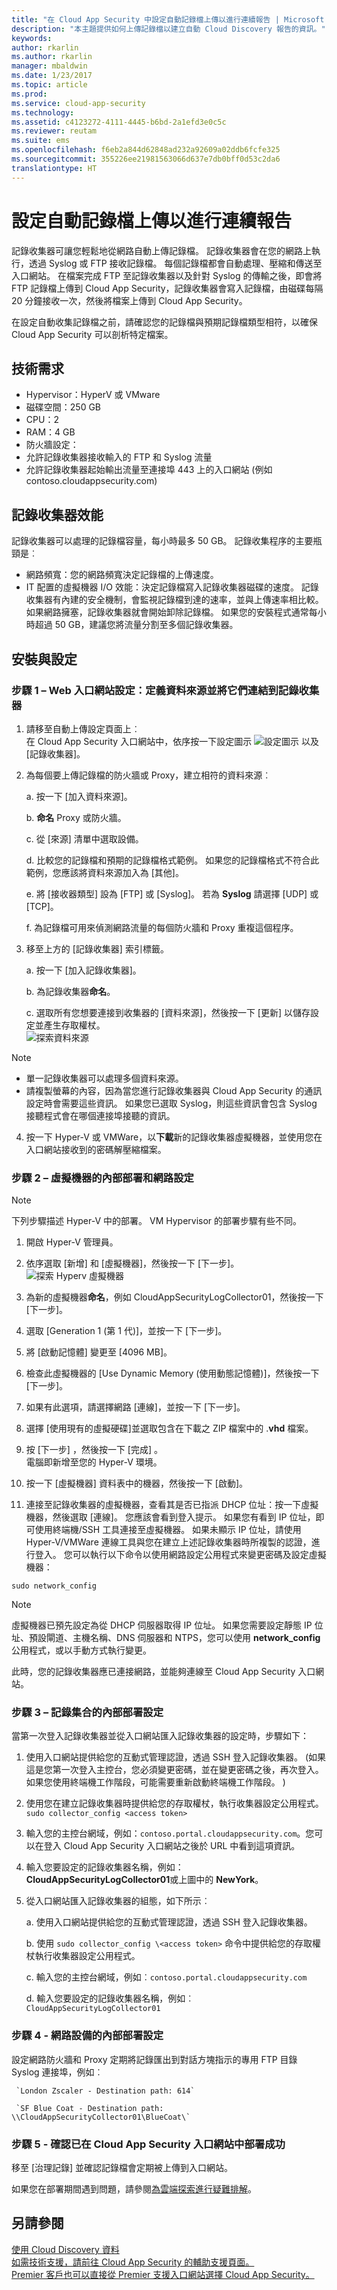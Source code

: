 ```yaml
---
title: "在 Cloud App Security 中設定自動記錄檔上傳以進行連續報告 | Microsoft Docs"
description: "本主題提供如何上傳記錄檔以建立自動 Cloud Discovery 報告的資訊。"
keywords: 
author: rkarlin
ms.author: rkarlin
manager: mbaldwin
ms.date: 1/23/2017
ms.topic: article
ms.prod: 
ms.service: cloud-app-security
ms.technology: 
ms.assetid: c4123272-4111-4445-b6bd-2a1efd3e0c5c
ms.reviewer: reutam
ms.suite: ems
ms.openlocfilehash: f6eb2a844d62848ad232a92609a02ddb6fcfe325
ms.sourcegitcommit: 355226ee21981563066d637e7db0bff0d53c2da6
translationtype: HT
---
```

# <a name="configure-automatic-log-upload-for-continuous-reports"></a>設定自動記錄檔上傳以進行連續報告
記錄收集器可讓您輕鬆地從網路自動上傳記錄檔。 記錄收集器會在您的網路上執行，透過 Syslog 或 FTP 接收記錄檔。 每個記錄檔都會自動處理、壓縮和傳送至入口網站。 在檔案完成 FTP 至記錄收集器以及針對 Syslog 的傳輸之後，即會將 FTP 記錄檔上傳到 Cloud App Security，記錄收集器會寫入記錄檔，由磁碟每隔 20 分鐘接收一次，然後將檔案上傳到 Cloud App Security。

在設定自動收集記錄檔之前，請確認您的記錄檔與預期記錄檔類型相符，以確保 Cloud App Security 可以剖析特定檔案。 

## <a name="technical-requirements"></a>技術需求
- Hypervisor：HyperV 或 VMware
- 磁碟空間：250 GB
- CPU：2
- RAM：4 GB 
- 防火牆設定： 
- 允許記錄收集器接收輸入的 FTP 和 Syslog 流量
- 允許記錄收集器起始輸出流量至連接埠 443 上的入口網站 (例如 contoso.cloudappsecurity.com)

  
## <a name="log-collector-performance"></a>記錄收集器效能
記錄收集器可以處理的記錄檔容量，每小時最多 50 GB。
記錄收集程序的主要瓶頸是︰
- 網路頻寬：您的網路頻寬決定記錄檔的上傳速度。
- IT 配置的虛擬機器 I/O 效能：決定記錄檔寫入記錄收集器磁碟的速度。
記錄收集器有內建的安全機制，會監視記錄檔到達的速率，並與上傳速率相比較。 如果網路擁塞，記錄收集器就會開始卸除記錄檔。 如果您的安裝程式通常每小時超過 50 GB，建議您將流量分割至多個記錄收集器。

## <a name="set-up-and-configuration"></a>安裝與設定  
  
### <a name="step-1--web-portal-configuration-define-data-sources-and-link-them-to-a-log-collector"></a>步驟 1 – Web 入口網站設定：定義資料來源並將它們連結到記錄收集器  
  
1.  請移至自動上傳設定頁面上︰  
    在 Cloud App Security 入口網站中，依序按一下設定圖示 ![設定圖示](./media/settings-icon.png "settings icon") 以及 [記錄收集器]。  
  
3.  為每個要上傳記錄檔的防火牆或 Proxy，建立相符的資料來源︰  
  
    a.  按一下 [加入資料來源]。  
  
    b.  **命名** Proxy 或防火牆。  
  
    c.  從 [來源] 清單中選取設備。  
  
    d.  比較您的記錄檔和預期的記錄檔格式範例。 如果您的記錄檔格式不符合此範例，您應該將資料來源加入為 [其他]。  
  
    e.  將 [接收器類型] 設為 [FTP] 或 [Syslog]。 若為 **Syslog** 請選擇 [UDP] 或 [TCP]。  
  
    f.  為記錄檔可用來偵測網路流量的每個防火牆和 Proxy 重複這個程序。  
  
4.  移至上方的 [記錄收集器] 索引標籤。  
  
    a.  按一下 [加入記錄收集器]。  
  
    b.  為記錄收集器**命名**。  
  
    c.  選取所有您想要連接到收集器的 [資料來源]，然後按一下 [更新] 以儲存設定並產生存取權杖。  
![探索資料來源](./media/discovery-data-sources.png)
  
  > [!NOTE] 
  > - 單一記錄收集器可以處理多個資料來源。
  > - 請複製螢幕的內容，因為當您進行記錄收集器與 Cloud App Security 的通訊設定時會需要這些資訊。 如果您已選取 Syslog，則這些資訊會包含 Syslog 接聽程式會在哪個連接埠接聽的資訊。
4.  按一下 Hyper-V 或 VMWare，以**下載**新的記錄收集器虛擬機器，並使用您在入口網站接收到的密碼解壓縮檔案。  
  
### <a name="step-2--on-premises-deployment-of-the-virtual-machine-and-network-configuration"></a>步驟 2 – 虛擬機器的內部部署和網路設定   

> [!NOTE] 
> 下列步驟描述 Hyper-V 中的部署。 VM Hypervisor 的部署步驟有些不同。  

1.  開啟 Hyper-V 管理員。  
  
2.  依序選取 [新增] 和 [虛擬機器]，然後按一下 [下一步]。  
 ![探索 Hyperv 虛擬機器](./media/discovery-hyperv-virtual-machine.png "discovery hyperv virtual machine")  
  
3.  為新的虛擬機器**命名**，例如 CloudAppSecurityLogCollector01，然後按一下 [下一步]。  
  
4.  選取 [Generation 1 (第 1 代)]，並按一下 [下一步]。  
  
5.  將 [啟動記憶體] 變更至 [4096 MB]。  
        
6. 檢查此虛擬機器的 [Use Dynamic Memory (使用動態記憶體)]，然後按一下 [下一步]。  
  
7.  如果有此選項，請選擇網路 [連線]，並按一下 [下一步]。  
  
8.  選擇 [使用現有的虛擬硬碟]並選取包含在下載之 ZIP 檔案中的 .**vhd** 檔案。  
  
9.  按 [下一步]  ，然後按一下 [完成] 。  
    電腦即新增至您的 Hyper-V 環境。  
  
9. 按一下 [虛擬機器] 資料表中的機器，然後按一下 [啟動]。   
  
10. 連接至記錄收集器的虛擬機器，查看其是否已指派 DHCP 位址：按一下虛擬機器，然後選取 [連線]。 您應該會看到登入提示。 如果您有看到 IP 位址，即可使用終端機/SSH 工具連接至虛擬機器。  如果未顯示 IP 位址，請使用 Hyper-V/VMWare 連線工具與您在建立上述記錄收集器時所複製的認證，進行登入。 您可以執行以下命令以使用網路設定公用程式來變更密碼及設定虛擬機器：
```
sudo network_config
```
> [!NOTE]
> 虛擬機器已預先設定為從 DHCP 伺服器取得 IP 位址。 如果您需要設定靜態 IP 位址、預設閘道、主機名稱、DNS 伺服器和 NTPS，您可以使用 **network_config** 公用程式，或以手動方式執行變更。


此時，您的記錄收集器應已連接網路，並能夠連線至 Cloud App Security 入口網站。  

### <a name="step-3--on-premises-configuration-of-the-log-collection"></a>步驟 3 – 記錄集合的內部部署設定 
當第一次登入記錄收集器並從入口網站匯入記錄收集器的設定時，步驟如下： 

1.  使用入口網站提供給您的互動式管理認證，透過 SSH 登入記錄收集器。 (如果這是您第一次登入主控台，您必須變更密碼，並在變更密碼之後，再次登入。 如果您使用終端機工作階段，可能需要重新啟動終端機工作階段。 )
2.  使用您在建立記錄收集器時提供給您的存取權杖，執行收集器設定公用程式。```sudo collector_config <access token> ```
3. 輸入您的主控台網域，例如：```contoso.portal.cloudappsecurity.com```。您可以在登入 Cloud App Security 入口網站之後於 URL 中看到這項資訊。 

4. 輸入您要設定的記錄收集器名稱，例如：**CloudAppSecurityLogCollector01**或上圖中的 **NewYork**。

5.  從入口網站匯入記錄收集器的組態，如下所示︰  
  
      a.  使用入口網站提供給您的互動式管理認證，透過 SSH 登入記錄收集器。  
  
      b.  使用 ```sudo collector_config \<access token>``` 命令中提供給您的存取權杖執行收集器設定公用程式。  
     
      c.  輸入您的主控台網域，例如︰``` contoso.portal.cloudappsecurity.com ```
  
      d. 輸入您要設定的記錄收集器名稱，例如︰``` CloudAppSecurityLogCollector01  ```

### <a name="step-4---on-premises-configuration-of-your-network-appliances"></a>步驟 4 - 網路設備的內部部署設定

設定網路防火牆和 Proxy 定期將記錄匯出到對話方塊指示的專用 FTP 目錄 Syslog 連接埠，例如︰  
  
     `London Zscaler - Destination path: 614`  
  
     `SF Blue Coat - Destination path: \\CloudAppSecurityCollector01\BlueCoat\`  
  
### <a name="step-5---verify-the-successful-deployment-in-the-cloud-app-security-portal"></a>步驟 5 - 確認已在 Cloud App Security 入口網站中部署成功

移至 [治理記錄] 並確認記錄檔會定期被上傳到入口網站。  
  
如果您在部署期間遇到問題，請參閱[為雲端探索進行疑難排解](troubleshooting-cloud-discovery.md)。



## <a name="see-also"></a>另請參閱  
[使用 Cloud Discovery 資料](working-with-cloud-discovery-data.md)   
[如需技術支援，請前往 Cloud App Security 的輔助支援頁面。](http://support.microsoft.com/oas/default.aspx?prid=16031)   
[Premier 客戶也可以直接從 Premier 支援入口網站選擇 Cloud App Security。](https://premier.microsoft.com/)  
    
      
  